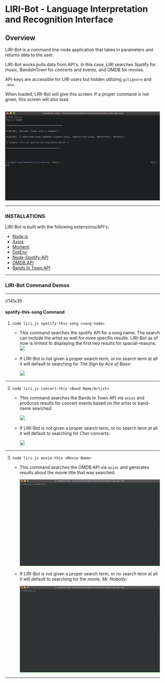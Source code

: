 # LIRI-Bot - Language Interpretation and Recognition Interface

## Overview
LIRI-Bot is a command line node application that takes in parameters and returns data to the user.

LIRI-Bot works pulls data from API's. In this case, LIRI searches Spotify for music, BandsInTown for concerts and events, and OMDB for movies.

API-keys are accessible for LIRI users but hidden utilizing `gitignore` and `.env`.
<aside> When loaded, LIRI-Bot will give this screen. If a proper command is not given, this screen will also load. </aside>

<br>

![WELCOME Image](/images/Liri_Bot_WELCOME_Demo.png)

***

### INSTALLATIONS
LIRI-Bot is built with the following extensions/API's:
* [Node.js](https://nodejs.org/en/)
* [Axios](https://www.npmjs.com/package/axios)
* [Moment](https://www.npmjs.com/package/moment)
* [DotEnv](https://www.npmjs.com/package/dotenv)
* [Node-Spotify-API](https://www.npmjs.com/package/node-spotify-api)
* [OMDB API](http://www.omdbapi.com)
* [Bands In Town API](http://www.artists.bandsintown.com/bandsintown-api)

***

### LIRI-Bot Command Demos
<hr>

//141x35

#### spotify-this-song Command
1. `node liri.js spotify-this-song <song-name>`
    - This command searches the spotify API for a song name. The search can include the artist as well for more specific results. LIRI-Bot as of now is limited to displaying the first two results for spacial-reasons.
        <br>
        <img src="/images/Liri_Bot_spotify-this-song-1_Demo.gif"/>


    - If LIRI-Bot is not given a proper search term, or no search term at all it will default to searching for <em>The Sign by Ace of Base</em>:
        <br>

        <img src="/images/Liri_Bot_spotify-this-song_ERR_Demo.gif"/>

<hr>

2. `node liri.js concert-this <Band Name/Artist>`
    - This command searches the Bands In Town API via `axios` and produces results for concert events based on the artist or band-name searched.
        <br>

        <img src="/images/Liri_Bot_concert-this_Demo.gif"/>

    - If LIRI-Bot is not given a proper search term, or no search term at all it will default to searching for <em>Cher</em> concerts:

        <img src="/images/Liri_Bot_concert-this_Demo_1.gif"/>

<hr>

3. `node liri.js movie-this <Movie Name>`
    - This command searches the OMDB API via `axios` and generates results about the movie title that was searched.

        <img src="/images/Liri_Bot_movie-this_Demo_.gif"/>

    - If LIRI-Bot is not given a proper search term, or no search term at all it will default to searching for the movie, <em>Mr. Nobody</em>:

        <img src="/images/Liri_Bot_movie-this_Demo_err.gif"/>

<hr>



  
    

